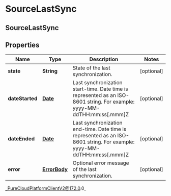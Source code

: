 # SourceLastSync

## SourceLastSync

## Properties

|Name | Type | Description | Notes|
|------------ | ------------- | ------------- | -------------|
| **state** | **String** | State of the last synchronization. | [optional] |
| **dateStarted** | [**Date**](Date) | Last synchronization start-time. Date time is represented as an ISO-8601 string. For example: yyyy-MM-ddTHH:mm:ss[.mmm]Z | [optional] |
| **dateEnded** | [**Date**](Date) | Last synchronization end-time. Date time is represented as an ISO-8601 string. For example: yyyy-MM-ddTHH:mm:ss[.mmm]Z | [optional] |
| **error** | [**ErrorBody**](ErrorBody) | Optional error message of the last synchronization. | [optional] |



_PureCloudPlatformClientV2@172.0.0_
